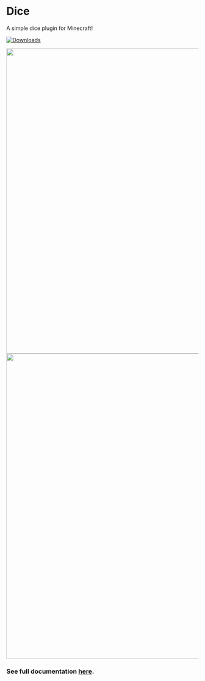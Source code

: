 # Dice
A simple dice plugin for Minecraft!

[![Downloads](https://img.shields.io/spiget/downloads/107888?label=Downloads&color=blue&link=https%3A%2F%2Fwww.spigotmc.org%2Fresources%2Fdice.107888%2F)](https://www.spigotmc.org/resources/dice.107888/)

<img src="https://i.imgur.com/Jj7ZrwT.gif" width="800">
<img src="https://bstats.org/signatures/bukkit/Dice%20Plugin.svg" width="800">

### See full documentation [here](https://www.spigotmc.org/resources/dice.107888/).
